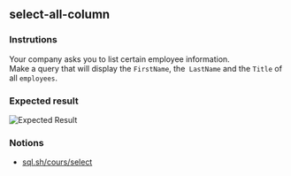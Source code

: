 ## select-all-column

### Instrutions

Your company asks you to list certain employee information.  
Make a query that will display the `FirstName`, the` LastName` and the `Title` of all `employees`.

### Expected result

![Expected Result](https://thomaslenaour.github.io/ytrack/subjects/select-all-column/expected.png)

### Notions

- [sql.sh/cours/select](https://sql.sh/cours/select)

